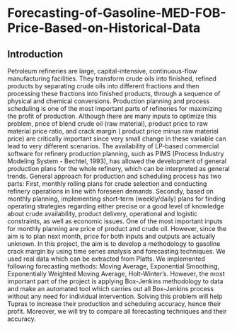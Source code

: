 # Forecasting-of-Gasoline-MED-FOB-Price-Based-on-Historical-Data
## Introduction
  Petroleum refineries are large, capital-intensive, continuous-flow manufacturing facilities. They transform crude oils into finished, refined products by separating crude oils into different fractions and then processing these fractions into finished products, through a sequence of physical and chemical conversions. Production planning and process scheduling is one of the most important parts of refineries for maximizing the profit of production. Although there are many inputs to optimize this problem, price of blend crude oil (raw material), product price to raw material price ratio, and crack margin ( product price minus raw material price) are critically important since very small change in these variable can lead to very different scenarios. 
  The availability of LP-based commercial software for refinery production planning, such as PIMS (Process Industry Modeling System - Bechtel, 1993), has allowed the development of general production plans for the whole refinery, which can be interpreted as general trends. General approach for production and scheduling process has two parts: First, monthly rolling plans for crude selection and conducting refinery operations in line with foreseen demands. Secondly, based on monthly planning, implementing short-term (weekly/daily) plans for finding operating strategies regarding either precise or a good level of knowledge about crude availability, product delivery, operational and logistic constraints, as well as economic issues. One of the most important inputs for monthly planning are price of product and crude oil. However, since the aim is to plan next month, price for both inputs and outputs are actually unknown.
  In this project, the aim is to develop a methodology to gasoline crack margin by using time series analysis and forecasting techniques. We used real data which can be extracted from Platts. We implemented following forecasting methods: Moving Average, Exponential Smoothing, Exponentially Weighted Moving Average, Holt-Winter’s. However, the most important part of the project is applying Box-Jenkins methodology to data and make an automated tool which carries out all Box-Jenkins process without any need for individual intervention. 
Solving this problem will help Tupras to increase their production and scheduling accuracy, hence their profit. Moreover, we will try to compare all forecasting techniques and their accuracy. 
